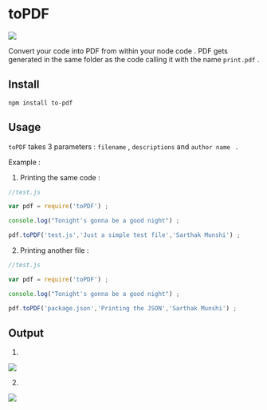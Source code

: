 # toPDF

[![](https://nodei.co/npm/to-pdf.png?downloads=true)](https://nodei.co/npm/to-pdf/)

Convert your code into PDF from within your node code . PDF gets generated in the same folder as the code calling 
it with the name `print.pdf` .

## Install
```
npm install to-pdf
```

## Usage
`toPDF` takes 3 parameters : `filename` , `descriptions` and `author name ` .

Example :

1) Printing the same code :
```js
//test.js

var pdf = require('toPDF') ;

console.log("Tonight's gonna be a good night") ;

pdf.toPDF('test.js','Just a simple test file','Sarthak Munshi') ;
```

2) Printing another file :
```js
//test.js

var pdf = require('toPDF') ;

console.log("Tonight's gonna be a good night") ;

pdf.toPDF('package.json','Printing the JSON','Sarthak Munshi') ;
```

## Output
1)
![](http://i57.tinypic.com/11uiw7n.jpg)

2)
![](http://i62.tinypic.com/28te6ht.jpg)

